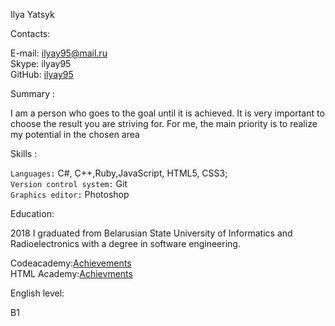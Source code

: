 Ilya Yatsyk

Contacts:

 E-mail: ilyay95@mail.ru<br>
 Skype: ilyay95<br>
 GitHub: [ilyay95](https://github.com/ilyay95)<br>

Summary :

I am a person who goes to the goal until it is achieved.
It is very important to choose the result you are striving for.
For me, the main priority is to realize my potential in the chosen area

 Skills :

`Languages:` C#, C++,Ruby,JavaScript, HTML5, CSS3;<br>
`Version control system:` Git  <br>
`Graphics editor:` Photoshop

Education:

  2018   I graduated from Belarusian State University of Informatics and Radioelectronics 
with a degree in software engineering.

Codeacademy:[Achievements](https://www.codeacademy.com/users/ilyay95/achievements)<br>
HTML Academy:[Achievments](https://htmlacademy.ru/profile/id441941/achievements)

English level:

 B1
